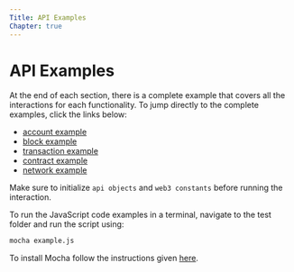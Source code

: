 ```yaml
---
Title: API Examples
Chapter: true
---
```


# API Examples

At the end of each section, there is a complete example that covers all the interactions for each functionality. To jump directly to the complete examples, click the links below:

- [account example](doc:account-functionality)
- [block example](doc:block-functionality)
- [transaction example](doc:transaction-functionality)
- [contract example](doc:contract-functionality)
- [network example](doc:network-functionality)

Make sure to initialize `api objects` and `web3 constants` before running the interaction.

To run the JavaScript code examples in a terminal, navigate to the test folder and run the script using:

```bash
mocha example.js
```
To install Mocha follow the instructions given [here](https://mochajs.org/#installation).